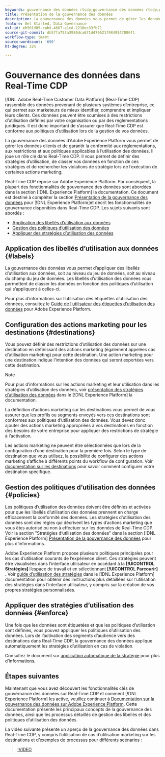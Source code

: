 ```yaml
---
keywords: gouvernance des données rtcdp;gouvernance des données rtcdp;gouvernance des données de profil client en temps réel
title: Présentation de la gouvernance des données
description: La gouvernance des données vous permet de gérer les données clients et de garantir la conformité aux réglementations, aux restrictions et aux politiques applicables à l’utilisation des données.
feature: Get Started, Data Governance
exl-id: eb501d85-cabd-4667-a1cd-2210ec83fb71
source-git-commit: db57fa753a3980dca671d476521f9849147880f1
workflow-type: tm+mt
source-wordcount: '690'
ht-degree: 32%

---
```


# Gouvernance des données dans Real-Time CDP

[!DNL Adobe Real-Time Customer Data Platform] (Real-Time CDP) rassemble des données provenant de plusieurs systèmes d’entreprise, ce qui permet aux marketeurs de mieux identifier, comprendre et impliquer leurs clients. Ces données peuvent être soumises à des restrictions d’utilisation définies par votre organisation ou par des réglementations juridiques. Il est donc important de s’assurer que Real-Time CDP est conforme aux politiques d’utilisation lors de la gestion de vos données.

La gouvernance des données d’Adobe Experience Platform vous permet de gérer les données clients et de garantir la conformité aux réglementations, aux restrictions et aux politiques applicables à l’utilisation des données. Il joue un rôle clé dans Real-Time CDP. Il vous permet de définir des stratégies d’utilisation, de classer vos données en fonction de ces stratégies et de rechercher les violations de stratégie lors de l’exécution de certaines actions marketing.

Real-Time CDP repose sur Adobe Experience Platform. Par conséquent, la plupart des fonctionnalités de gouvernance des données sont abordées dans la section [!DNL Experience Platform] la documentation. Ce document est destiné à compléter la section [Présentation de la gouvernance des données](../../data-governance/home.md) pour [!DNL Experience Platform]et décrit les fonctionnalités de gouvernance disponibles dans Real-Time CDP. Les sujets suivants sont abordés :

* [Application des libellés d’utilisation aux données ](#labels)
* [Gestion des politiques d’utilisation des données ](#policies)
* [Appliquer des stratégies d’utilisation des données](#enforce)

## Application des libellés d’utilisation aux données {#labels}

La gouvernance des données vous permet d’appliquer des libellés d’utilisation aux données, soit au niveau du jeu de données, soit au niveau du champ du jeu de données. Les libellés d’utilisation des données vous permettent de classer les données en fonction des politiques d’utilisation qui s’appliquent à celles-ci.

Pour plus d’informations sur l’utilisation des étiquettes d’utilisation des données, consultez le [Guide de l’utilisateur des étiquettes d’utilisation des données](../../data-governance/labels/overview.md) pour Adobe Experience Platform.

## Configuration des actions marketing pour les destinations {#destinations}

Vous pouvez définir des restrictions d’utilisation des données sur une destination en définissant des actions marketing (également appelées cas d’utilisation marketing) pour cette destination. Une action marketing pour une destination indique l’intention des données qui seront exportées vers cette destination.

>[!NOTE]
>
>Pour plus d’informations sur les actions marketing et leur utilisation dans les stratégies d’utilisation des données, voir [présentation des stratégies d’utilisation des données](../../data-governance/policies/overview.md) dans le [!DNL Experience Platform] la documentation.

La définition d’actions marketing sur les destinations vous permet de vous assurer que les profils ou segments envoyés vers ces destinations sont conformes aux politiques d’utilisation des données. Vous devez donc ajouter des actions marketing appropriées à vos destinations en fonction des besoins de votre entreprise pour appliquer des restrictions de stratégie à l’activation.

Les actions marketing ne peuvent être sélectionnées que lors de la configuration d’une destination pour la première fois. Selon le type de destination que vous utilisez, la possibilité de configurer des actions marketing s’affiche à différents points du workflow de configuration. Voir [documentation sur les destinations](../destinations/overview.md) pour savoir comment configurer votre destination spécifique.

## Gestion des politiques d’utilisation des données {#policies}

Les politiques d’utilisation des données doivent être définies et activées pour que les libellés d’utilisation des données prennent en charge efficacement la conformité des données. Les stratégies d’utilisation des données sont des règles qui décrivent les types d’actions marketing que vous êtes autorisé ou non à effectuer sur les données de Real-Time CDP. Voir la section &quot;Stratégies d’utilisation des données&quot; dans la section [!DNL Experience Platform] [Présentation de la gouvernance des données](../../data-governance/home.md) pour plus d’informations.

Adobe Experience Platform propose plusieurs politiques principales pour les cas d’utilisation courants de l’expérience client. Ces stratégies peuvent être visualisées dans l’interface utilisateur en accédant à la **[!UICONTROL Stratégies]** l’espace de travail et en sélectionnant **[!UICONTROL Parcourir]** . Voir [guide d’utilisation des stratégies](../../data-governance/policies/user-guide.md) dans le [!DNL Experience Platform] documentation pour obtenir des instructions plus détaillées sur l’utilisation des stratégies dans l’interface utilisateur, y compris sur la création de vos propres stratégies personnalisées.

## Appliquer des stratégies d’utilisation des données {#enforce}

Une fois que les données sont étiquetées et que les politiques d’utilisation sont définies, vous pouvez appliquer les politiques d’utilisation des données. Lors de l’activation des segments d’audience vers des destinations dans Real-Time CDP, la gouvernance des données applique automatiquement les stratégies d’utilisation en cas de violation.

Consultez le document sur [application automatique de la stratégie](../../data-governance/enforcement/auto-enforcement.md) pour plus d’informations.

## Étapes suivantes

Maintenant que vous avez découvert les fonctionnalités clés de gouvernance des données sur Real-Time CDP et comment [!DNL Experience Platform] les active, veuillez continuer à [Documentation sur la gouvernance des données sur Adobe Experience Platform](../../data-governance/home.md). Cette documentation présente les principaux concepts de la gouvernance des données, ainsi que les processus détaillés de gestion des libellés et des politiques d’utilisation des données.

La vidéo suivante présente un aperçu de la gouvernance des données dans Real-Time CDP, y compris l’utilisation de cas d’utilisation marketing sur les destinations et d’exemples de processus pour différents scénarios :

>[!VIDEO](https://video.tv.adobe.com/v/33631?quality=12&learn=on)
